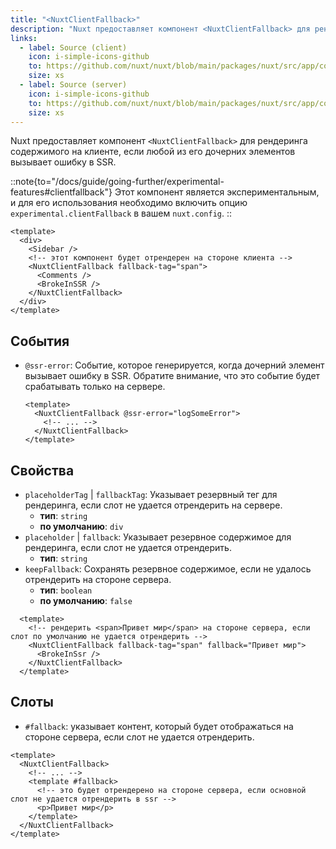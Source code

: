 ```yaml
---
title: "<NuxtClientFallback>"
description: "Nuxt предоставляет компонент <NuxtClientFallback> для рендеринга содержимого на клиенте, если любой из его дочерних элементов вызывает ошибку в SSR"
links:
  - label: Source (client)
    icon: i-simple-icons-github
    to: https://github.com/nuxt/nuxt/blob/main/packages/nuxt/src/app/components/client-fallback.client.ts
    size: xs
  - label: Source (server)
    icon: i-simple-icons-github
    to: https://github.com/nuxt/nuxt/blob/main/packages/nuxt/src/app/components/client-fallback.server.ts
    size: xs
---
```


Nuxt предоставляет компонент `<NuxtClientFallback>` для рендеринга содержимого на клиенте, если любой из его дочерних элементов вызывает ошибку в SSR.

::note{to="/docs/guide/going-further/experimental-features#clientfallback"}
Этот компонент является экспериментальным, и для его использования необходимо включить опцию `experimental.clientFallback` в вашем `nuxt.config`.
::

```vue [pages/example.vue]
<template>
  <div>
    <Sidebar />
    <!-- этот компонент будет отрендерен на стороне клиента -->
    <NuxtClientFallback fallback-tag="span">
      <Comments />
      <BrokeInSSR />
    </NuxtClientFallback>
  </div>
</template>
```

## События

- `@ssr-error`: Событие, которое генерируется, когда дочерний элемент вызывает ошибку в SSR. Обратите внимание, что это событие будет срабатывать только на сервере.

  ```vue
  <template>
    <NuxtClientFallback @ssr-error="logSomeError">
      <!-- ... -->
    </NuxtClientFallback>
  </template>
  ```

## Свойства

- `placeholderTag` | `fallbackTag`: Указывает резервный тег для рендеринга, если слот не удается отрендерить на сервере.
  - **тип**: `string`
  - **по умолчанию**: `div`
- `placeholder` | `fallback`: Указывает резервное содержимое для рендеринга, если слот не удается отрендерить.
  - **тип**: `string`
- `keepFallback`: Сохранять резервное содержимое, если не удалось отрендерить на стороне сервера.
  - **тип**: `boolean`
  - **по умолчанию**: `false`

```vue
  <template>
    <!-- рендерить <span>Привет мир</span> на стороне сервера, если слот по умолчанию не удается отрендерить -->
    <NuxtClientFallback fallback-tag="span" fallback="Привет мир">
      <BrokeInSsr />
    </NuxtClientFallback>
  </template>
```

## Слоты

- `#fallback`: указывает контент, который будет отображаться на стороне сервера, если слот не удается отрендерить.

```vue
<template>
  <NuxtClientFallback>
    <!-- ... -->
    <template #fallback>
      <!-- это будет отрендерено на стороне сервера, если основной слот не удается отрендерить в ssr -->
      <p>Привет мир</p>
    </template>
  </NuxtClientFallback>
</template>
```